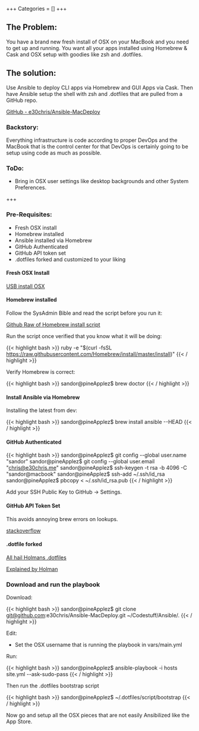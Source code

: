 +++
Categories = []
+++

## The Problem:
You have a brand new fresh install of OSX on your MacBook and you need to get up and running.  You want all your apps installed using Homebrew & Cask and OSX setup with goodies like zsh and .dotfiles.

## The solution:
Use Ansible to deploy CLI apps via Homebrew and GUI Apps via Cask.  Then have Ansible setup the shell with zsh and .dotfiles that are pulled from a GitHub repo.


[GitHub - e30chris/Ansible-MacDeploy](https://github.com/e30chris/Ansible-MacDeploy)


### Backstory:
Everything infrastructure is code according to proper DevOps and the MacBook that is the control center for that DevOps is certainly going to be setup using code as much as possible.

### ToDo:
  - Bring in OSX user settings like desktop backgrounds and other System Preferences.

+++

### Pre-Requisites:
  - Fresh OSX install
  - Homebrew installed
  - Ansible installed via Homebrew
  - GitHub Authenticated
  - GitHub API token set
  - .dotfiles forked and customized to your liking


#### Fresh OSX Install

[USB install OSX](http://osxdaily.com/2014/10/16/make-os-x-yosemite-boot-install-drive/)

#### Homebrew installed

Follow the SysAdmin Bible and read the script before you run it:

[Github Raw of Homebrew install script](https://raw.githubusercontent.com/Homebrew/install/master/install)


Run the script once verified that you know what it will be doing:

{{< highlight bash >}}
ruby -e "$(curl -fsSL https://raw.githubusercontent.com/Homebrew/install/master/install)"
{{< / highlight >}}

Verify Homebrew is correct:

{{< highlight bash >}}
sandor@pineApplez$ brew doctor
{{< / highlight >}}

#### Install Ansible via Homebrew

Installing the latest from dev:

{{< highlight bash >}}
sandor@pineApplez$ brew install ansible --HEAD
{{< / highlight >}}

#### GitHub Authenticated

{{< highlight bash >}}
sandor@pineApplez$ git config --global user.name "sandor"
sandor@pineApplez$ git config --global user.email "chris@e30chris.me"
sandor@pineApplez$ ssh-keygen -t rsa -b 4096 -C "sandor@macbook"
sandor@pineApplez$ ssh-add ~/.ssh/id_rsa
sandor@pineApplez$ pbcopy < ~/.ssh/id_rsa.pub
{{< / highlight >}}

Add your SSH Public Key to GitHub -> Settings.


#### GitHub API Token Set

This avoids annoying brew errors on lookups.

[stackoverflow](http://stackoverflow.com/questions/20130681/setting-github-api-token-for-homebrew#20130816)

#### .dotfile forked

[All hail Holmans .dotfiles](https://github.com/holman/dotfiles)

[Explained by Holman](http://zachholman.com/2010/08/dotfiles-are-meant-to-be-forked/)


### Download and run the playbook

Download:

{{< highlight bash >}}
sandor@pineApplez$ git clone git@github.com:e30chris/Ansible-MacDeploy.git ~/Codestuff/Ansible/.
{{< / highlight >}}

Edit:

  - Set the OSX username that is running the playbook in vars/main.yml

Run:

{{< highlight bash >}}
sandor@pineApplez$ ansible-playbook -i hosts site.yml --ask-sudo-pass
{{< / highlight >}}

Then run the .dotfiles bootstrap script

{{< highlight bash >}}
sandor@pineApplez$ ~/.dotfiles/script/bootstrap
{{< / highlight >}}

Now go and setup all the OSX pieces that are not easily Ansibilized like the App Store.

